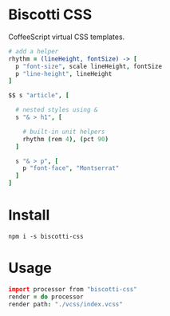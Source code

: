 # Biscotti CSS

CoffeeScript virtual CSS templates.

```coffee
# add a helper
rhythm = (lineHeight, fontSize) -> [
  p "font-size", scale lineHeight, fontSize
  p "line-height", lineHeight
]

$$ s "article", [

  # nested styles using &
  s "& > h1", [

    # built-in unit helpers
    rhythm (rem 4), (pct 90)
  ]

  s "& > p", [
    p "font-face", "Montserrat"
  ]
]
```

# Install

`npm i -s biscotti-css`

# Usage

```coffee
import processor from "biscotti-css"
render = do processor
render path: "./vcss/index.vcss"
```
